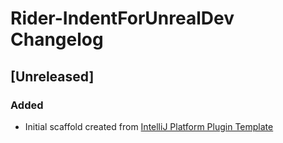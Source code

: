 <!-- Keep a Changelog guide -> https://keepachangelog.com -->

# Rider-IndentForUnrealDev Changelog

## [Unreleased]
### Added
- Initial scaffold created from [IntelliJ Platform Plugin Template](https://github.com/JetBrains/intellij-platform-plugin-template)
